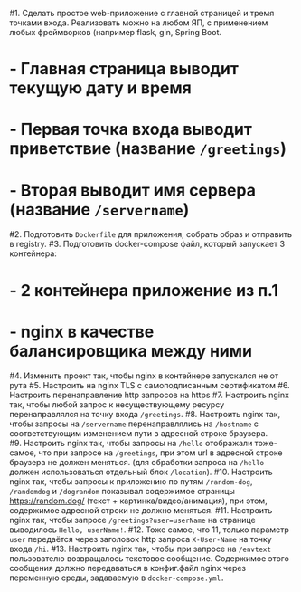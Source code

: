 #1. Сделать простое web-приложение с главной страницей и тремя точками входа. Реализовать можно на любом ЯП, с применением любых фреймворков (например flask, gin, Spring Boot.
#	-  Главная страница выводит текущую дату и время
#	-  Первая точка входа выводит приветствие (название `/greetings`)
#	-  Вторая выводит имя сервера (название `/servername`)
#2. Подготовить `Dockerfile` для приложения, собрать образ и отправить в registry.
#3. Подготовить docker-compose файл, который запускает 3 контейнера: 
#	- 2 контейнера приложение из п.1
#	- nginx в качестве балансировщика между ними
#4. Изменить проект так, чтобы nginx в контейнере запускался не от рута
#5. Настроить на nginx TLS с самоподписанным сертификатом
#6. Настроить перенаправление http запросов на https
#7. Настроить nginx так, чтобы любой запрос к несуществующему ресурсу перенаправлялся на точку входа `/greetings`. 
#8. Настроить nginx так, чтобы запросы на `/servername` перенаправлялись на `/hostname` с соответствующим изменением пути в адресной строке браузера.  
#9. Настроить nginx так, чтобы запросы на `/hello`  отображали тоже-самое, что при запросе на `/greetings`, при этом url в адресной строке браузера не должен меняться. (для обработки запроса на `/hello` должен использоваться отдельный блок `/location`).
#10. Настроить nginx так, чтобы запросы к  приложению по путям `/random-dog`, `/randomdog`  и `/dograndom` показывал содержимое страницы https://random.dog/  (текст + картинка/видео/анимация), при этом, содержимое адресной строки не должно меняться. 
#11. Настроить nginx так, чтобы запросе `/greetings?user=userName` на странице выводилось `Hello, userName!`.
#12. Тоже самое, что 11, только параметр `user` передаётся через заголовок http запроса `X-User-Name` на точку входа `/hi`.
#13. Настроить nginx так, чтобы при запросе на `/envtext` пользователю  возвращалось текстовое сообщение. Содержимое этого сообщения должно передаваться в конфиг.файл nginx через переменную среды, задаваемую в `docker-compose.yml.`
